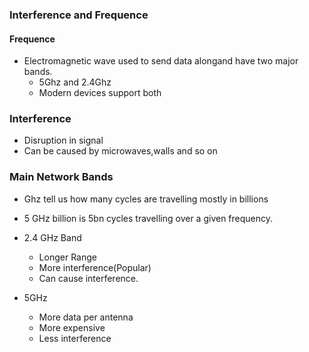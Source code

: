 ### Interference and Frequence

#### Frequence
- Electromagnetic wave used to send data alongand have two major bands.
    - 5Ghz and 2.4Ghz
    - Modern devices support both

### Interference

- Disruption in signal
- Can be caused by microwaves,walls and so on

### Main Network Bands
- Ghz tell us how many cycles are travelling  mostly in billions
- 5 GHz billion is  5bn cycles travelling over a given frequency.

- 2.4 GHz Band
    - Longer Range
    - More interference(Popular)
    - Can cause interference.

- 5GHz
    - More data per antenna
    - More expensive
    - Less interference
